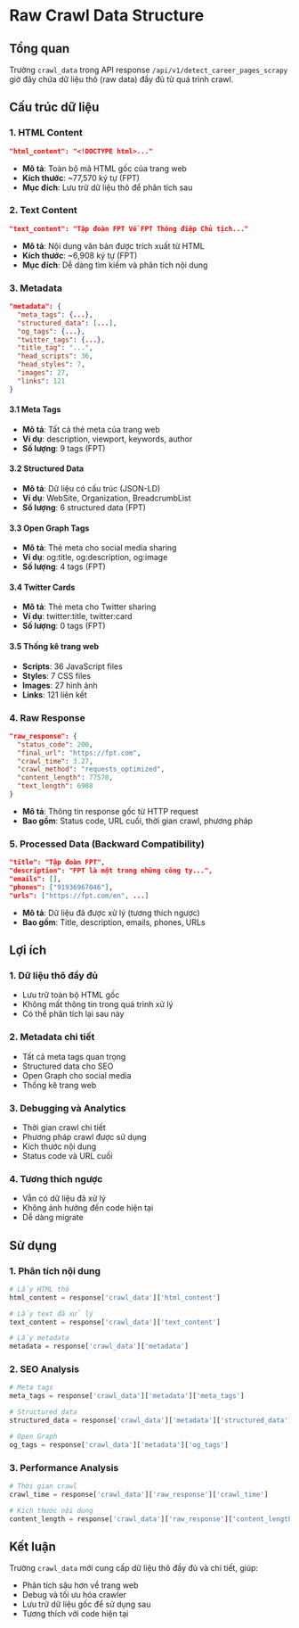 # Raw Crawl Data Structure

## Tổng quan
Trường `crawl_data` trong API response `/api/v1/detect_career_pages_scrapy` giờ đây chứa dữ liệu thô (raw data) đầy đủ từ quá trình crawl.

## Cấu trúc dữ liệu

### 1. HTML Content
```json
"html_content": "<!DOCTYPE html>..."
```
- **Mô tả**: Toàn bộ mã HTML gốc của trang web
- **Kích thước**: ~77,570 ký tự (FPT)
- **Mục đích**: Lưu trữ dữ liệu thô để phân tích sau

### 2. Text Content
```json
"text_content": "Tập đoàn FPT Về FPT Thông điệp Chủ tịch..."
```
- **Mô tả**: Nội dung văn bản được trích xuất từ HTML
- **Kích thước**: ~6,908 ký tự (FPT)
- **Mục đích**: Dễ dàng tìm kiếm và phân tích nội dung

### 3. Metadata
```json
"metadata": {
  "meta_tags": {...},
  "structured_data": [...],
  "og_tags": {...},
  "twitter_tags": {...},
  "title_tag": "...",
  "head_scripts": 36,
  "head_styles": 7,
  "images": 27,
  "links": 121
}
```

#### 3.1 Meta Tags
- **Mô tả**: Tất cả thẻ meta của trang web
- **Ví dụ**: description, viewport, keywords, author
- **Số lượng**: 9 tags (FPT)

#### 3.2 Structured Data
- **Mô tả**: Dữ liệu có cấu trúc (JSON-LD)
- **Ví dụ**: WebSite, Organization, BreadcrumbList
- **Số lượng**: 6 structured data (FPT)

#### 3.3 Open Graph Tags
- **Mô tả**: Thẻ meta cho social media sharing
- **Ví dụ**: og:title, og:description, og:image
- **Số lượng**: 4 tags (FPT)

#### 3.4 Twitter Cards
- **Mô tả**: Thẻ meta cho Twitter sharing
- **Ví dụ**: twitter:title, twitter:card
- **Số lượng**: 0 tags (FPT)

#### 3.5 Thống kê trang web
- **Scripts**: 36 JavaScript files
- **Styles**: 7 CSS files  
- **Images**: 27 hình ảnh
- **Links**: 121 liên kết

### 4. Raw Response
```json
"raw_response": {
  "status_code": 200,
  "final_url": "https://fpt.com",
  "crawl_time": 3.27,
  "crawl_method": "requests_optimized",
  "content_length": 77570,
  "text_length": 6908
}
```
- **Mô tả**: Thông tin response gốc từ HTTP request
- **Bao gồm**: Status code, URL cuối, thời gian crawl, phương pháp

### 5. Processed Data (Backward Compatibility)
```json
"title": "Tập đoàn FPT",
"description": "FPT là một trong những công ty...",
"emails": [],
"phones": ["91936967046"],
"urls": ["https://fpt.com/en", ...]
```
- **Mô tả**: Dữ liệu đã được xử lý (tương thích ngược)
- **Bao gồm**: Title, description, emails, phones, URLs

## Lợi ích

### 1. Dữ liệu thô đầy đủ
- Lưu trữ toàn bộ HTML gốc
- Không mất thông tin trong quá trình xử lý
- Có thể phân tích lại sau này

### 2. Metadata chi tiết
- Tất cả meta tags quan trọng
- Structured data cho SEO
- Open Graph cho social media
- Thống kê trang web

### 3. Debugging và Analytics
- Thời gian crawl chi tiết
- Phương pháp crawl được sử dụng
- Kích thước nội dung
- Status code và URL cuối

### 4. Tương thích ngược
- Vẫn có dữ liệu đã xử lý
- Không ảnh hưởng đến code hiện tại
- Dễ dàng migrate

## Sử dụng

### 1. Phân tích nội dung
```python
# Lấy HTML thô
html_content = response['crawl_data']['html_content']

# Lấy text đã xử lý
text_content = response['crawl_data']['text_content']

# Lấy metadata
metadata = response['crawl_data']['metadata']
```

### 2. SEO Analysis
```python
# Meta tags
meta_tags = response['crawl_data']['metadata']['meta_tags']

# Structured data
structured_data = response['crawl_data']['metadata']['structured_data']

# Open Graph
og_tags = response['crawl_data']['metadata']['og_tags']
```

### 3. Performance Analysis
```python
# Thời gian crawl
crawl_time = response['crawl_data']['raw_response']['crawl_time']

# Kích thước nội dung
content_length = response['crawl_data']['raw_response']['content_length']
```

## Kết luận
Trường `crawl_data` mới cung cấp dữ liệu thô đầy đủ và chi tiết, giúp:
- Phân tích sâu hơn về trang web
- Debug và tối ưu hóa crawler
- Lưu trữ dữ liệu gốc để sử dụng sau
- Tương thích với code hiện tại
